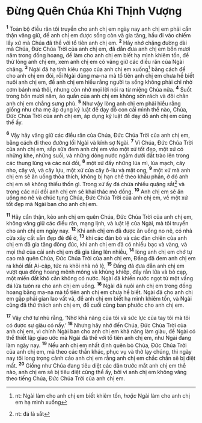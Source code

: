 # Ðừng Quên Chúa Khi Thịnh Vượng
<sup><b>1</b></sup> Toàn bộ điều răn tôi truyền cho anh chị em ngày nay anh chị em phải cẩn thận vâng giữ, để anh chị em được sống còn và gia tăng, hầu đi vào chiếm lấy xứ mà Chúa đã thề với tổ tiên anh chị em. <sup><b>2</b></sup> Hãy nhớ chặng đường dài mà Chúa, Ðức Chúa Trời của anh chị em, đã dẫn đưa anh chị em bốn mươi năm trong đồng hoang, để làm cho anh chị em biết hạ mình khiêm tốn, để thử lòng anh chị em, xem anh chị em có vâng giữ các điều răn của Ngài chăng. <sup><b>3</b></sup> Ngài đã hạ tính kiêu ngạo của anh chị em xuống[^1-e29956be-550d-4dce-936b-b2ec320aec1d] bằng cách để cho anh chị em đói, rồi Ngài dùng ma-na mà tổ tiên anh chị em chưa hề biết nuôi anh chị em, để anh chị em hiểu rằng người ta sống không phải chỉ nhờ cơm bánh mà thôi, nhưng còn nhờ mọi lời nói ra từ miệng Chúa nữa. <sup><b>4</b></sup> Suốt trong bốn mươi năm, áo quần của anh chị em không sờn rách và đôi chân anh chị em chẳng sưng phù. <sup><b>5</b></sup> Như vậy lòng anh chị em phải hiểu rằng giống như cha mẹ áp dụng kỷ luật để dạy dỗ con cái mình thể nào, Chúa, Ðức Chúa Trời của anh chị em, áp dụng kỷ luật để dạy dỗ anh chị em cũng thể ấy.

<sup><b>6</b></sup> Vậy hãy vâng giữ các điều răn của Chúa, Ðức Chúa Trời của anh chị em, bằng cách đi theo đường lối Ngài và kính sợ Ngài. <sup><b>7</b></sup> Vì Chúa, Ðức Chúa Trời của anh chị em, sắp sửa đem anh chị em vào một xứ tốt đẹp, một xứ có những khe, những suối, và những dòng nước ngầm dưới đất trào lên trong các thung lũng và các núi đồi, <sup><b>8</b></sup> một xứ đầy những lúa mì, lúa mạch, cây nho, cây vả, và cây lựu, một xứ của cây ô-liu và mật ong, <sup><b>9</b></sup> một xứ mà anh chị em sẽ ăn uống thỏa thích, không bị hạn chế theo khẩu phần, ở đó anh chị em sẽ không thiếu thốn gì. Trong xứ ấy đá chứa nhiều quặng sắt[^2-e29956be-550d-4dce-936b-b2ec320aec1d] và trong các núi đồi anh chị em sẽ khai thác mỏ đồng. <sup><b>10</b></sup> Anh chị em sẽ ăn uống no nê và chúc tụng Chúa, Ðức Chúa Trời của anh chị em, về một xứ tốt đẹp mà Ngài ban cho anh chị em.

<sup><b>11</b></sup> Hãy cẩn thận, kẻo anh chị em quên Chúa, Ðức Chúa Trời của anh chị em, không vâng giữ các điều răn, mạng lịnh, và luật lệ của Ngài, mà tôi truyền cho anh chị em ngày nay. <sup><b>12</b></sup> Khi anh chị em đã được ăn uống no nê, có nhà cửa xây cất sẵn đẹp đẽ để ở, <sup><b>13</b></sup> khi các đàn bò và các đàn chiên của anh chị em đã gia tăng đông đúc, khi anh chị em đã có nhiều bạc và vàng, và mọi thứ của cải anh chị em đã gia tăng lên nhiều, <sup><b>14</b></sup> lòng anh chị em chớ tự cao mà quên Chúa, Ðức Chúa Trời của anh chị em, Ðấng đã đem anh chị em ra khỏi đất Ai-cập, tức ra khỏi nhà nô lệ, <sup><b>15</b></sup> Ðấng đã đưa dẫn anh chị em vượt qua đồng hoang mênh mông và khủng khiếp, đầy rắn lửa và bò cạp, một miền đất khô cằn không có nước. Ngài đã khiến nước ngọt từ một vầng đá lửa tuôn ra cho anh chị em uống. <sup><b>16</b></sup> Ngài đã nuôi anh chị em trong đồng hoang bằng ma-na mà tổ tiên anh chị em chưa hề biết. Ngài đã cho anh chị em gặp phải gian lao vất vả, để anh chị em biết hạ mình khiêm tốn, và Ngài cũng đã thử thách anh chị em, để cuối cùng ban phước cho anh chị em.

<sup><b>17</b></sup> Vậy chớ tự nhủ rằng, ‘Nhờ khả năng của tôi và sức lực của tay tôi mà tôi có được sự giàu có nầy.’ <sup><b>18</b></sup> Nhưng hãy nhớ đến Chúa, Ðức Chúa Trời của anh chị em, vì chính Ngài ban cho anh chị em khả năng làm giàu, để Ngài có thể thiết lập giao ước mà Ngài đã thề với tổ tiên anh chị em, như Ngài đang làm ngày nay. <sup><b>19</b></sup> Nếu anh chị em nhất định quên bỏ Chúa, Ðức Chúa Trời của anh chị em, mà theo các thần khác, phục vụ và thờ lạy chúng, thì ngày nay tôi long trọng cảnh cáo anh chị em rằng anh chị em chắc chắn sẽ bị diệt mất. <sup><b>20</b></sup> Giống như Chúa đang tiêu diệt các dân trước mắt anh chị em thể nào, anh chị em sẽ bị tiêu diệt cũng thể ấy, bởi vì anh chị em không vâng theo tiếng Chúa, Ðức Chúa Trời của anh chị em.

[^1-e29956be-550d-4dce-936b-b2ec320aec1d]: nt: Ngài làm cho anh chị em biết khiêm tốn, *hoặc* Ngài làm cho anh chị em hạ mình xuống
[^2-e29956be-550d-4dce-936b-b2ec320aec1d]: nt: đá là sắt